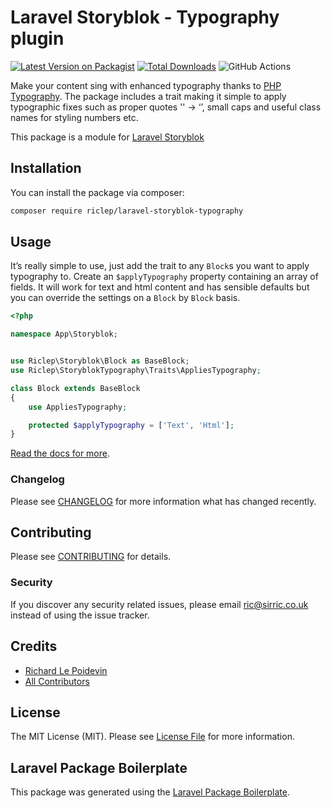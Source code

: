 # Laravel Storyblok - Typography plugin

[![Latest Version on Packagist](https://img.shields.io/packagist/v/riclep/laravel-storyblok-typography.svg?style=flat-square)](https://packagist.org/packages/riclep/laravel-storyblok-typography)
[![Total Downloads](https://img.shields.io/packagist/dt/riclep/laravel-storyblok-typography.svg?style=flat-square)](https://packagist.org/packages/riclep/laravel-storyblok-typography)
![GitHub Actions](https://github.com/riclep/laravel-storyblok-typography/actions/workflows/main.yml/badge.svg)

Make your content sing with enhanced typography thanks to [PHP Typography](https://github.com/mundschenk-at/php-typography). The package includes a trait making it simple to apply typographic fixes such as proper quotes '' -> ‘’, small caps and useful class names for styling numbers etc.

This package is a module for [Laravel Storyblok](https://github.com/RicLeP/laravel-storyblok)

## Installation

You can install the package via composer:

```bash
composer require riclep/laravel-storyblok-typography
```

## Usage

It’s really simple to use, just add the trait to any `Block`s you want to apply typography to. Create an `$applyTypography` property containing an array of fields. It will work for text and html content and has sensible defaults but you can override the settings on a `Block` by `Block` basis.

```php
<?php

namespace App\Storyblok;


use Riclep\Storyblok\Block as BaseBlock;
use Riclep\StoryblokTypography\Traits\AppliesTypography;

class Block extends BaseBlock
{
	use AppliesTypography;

	protected $applyTypography = ['Text', 'Html'];
}
```

[Read the docs for more](https://ls.sirric.co.uk/docs/2.14/typography).

### Changelog

Please see [CHANGELOG](CHANGELOG.md) for more information what has changed recently.

## Contributing

Please see [CONTRIBUTING](CONTRIBUTING.md) for details.

### Security

If you discover any security related issues, please email ric@sirric.co.uk instead of using the issue tracker.

## Credits

-   [Richard Le Poidevin](https://github.com/riclep)
-   [All Contributors](../../contributors)

## License

The MIT License (MIT). Please see [License File](LICENSE.md) for more information.

## Laravel Package Boilerplate

This package was generated using the [Laravel Package Boilerplate](https://laravelpackageboilerplate.com).

